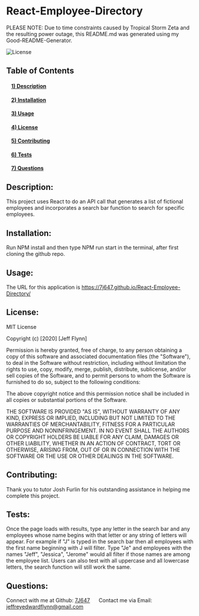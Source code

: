 # React-Employee-Directory

PLEASE NOTE:  Due to time constraints caused by Tropical Storm Zeta and the resulting power outage, this README.md was generated using my Good-README-Generator.
<br>

![License](https://img.shields.io/badge/license-MIT-green)
## Table of Contents
#### &nbsp;&nbsp;&nbsp;&nbsp;[1)&nbsp;Description](#description)
#### &nbsp;&nbsp;&nbsp;&nbsp;[2)&nbsp;Installation](#installation)
#### &nbsp;&nbsp;&nbsp;&nbsp;[3)&nbsp;Usage](#usage)
#### &nbsp;&nbsp;&nbsp;&nbsp;[4)&nbsp;License](#license)
#### &nbsp;&nbsp;&nbsp;&nbsp;[5)&nbsp;Contributing](#contributing)
#### &nbsp;&nbsp;&nbsp;&nbsp;[6)&nbsp;Tests](#tests)
#### &nbsp;&nbsp;&nbsp;&nbsp;[7)&nbsp;Questions](#questions)

## Description: 
This project uses React to do an API call that generates a list of fictional employees and incorporates a search bar function to search for specific employees. 
## Installation: 
Run NPM install and then type NPM run start in the terminal, after first cloning the github repo. 
## Usage: 
The URL for this application is https://7j647.github.io/React-Employee-Directory/ 
## License: 

MIT License

Copyright (c) [2020] [Jeff Flynn]

Permission is hereby granted, free of charge, to any person obtaining a copy
of this software and associated documentation files (the "Software"), to deal
in the Software without restriction, including without limitation the rights
to use, copy, modify, merge, publish, distribute, sublicense, and/or sell
copies of the Software, and to permit persons to whom the Software is
furnished to do so, subject to the following conditions:

The above copyright notice and this permission notice shall be included in all
copies or substantial portions of the Software.

THE SOFTWARE IS PROVIDED "AS IS", WITHOUT WARRANTY OF ANY KIND, EXPRESS OR
IMPLIED, INCLUDING BUT NOT LIMITED TO THE WARRANTIES OF MERCHANTABILITY,
FITNESS FOR A PARTICULAR PURPOSE AND NONINFRINGEMENT. IN NO EVENT SHALL THE
AUTHORS OR COPYRIGHT HOLDERS BE LIABLE FOR ANY CLAIM, DAMAGES OR OTHER
LIABILITY, WHETHER IN AN ACTION OF CONTRACT, TORT OR OTHERWISE, ARISING FROM,
OUT OF OR IN CONNECTION WITH THE SOFTWARE OR THE USE OR OTHER DEALINGS IN THE
SOFTWARE. 
## Contributing:
Thank you to tutor Josh Furlin for his outstanding assistance in helping me complete this project. 
## Tests: 
Once the page loads with results, type any letter in the search bar and any employees whose name begins with that letter or any string of letters will appear.  For example if "J" is typed in the search bar then all employees with the first name beginning with J will filter.  Type "Je" and employees with the names "Jeff", "Jessica", "Jerome" would all filter if those names are among the employee list.  Users can also test with all uppercase and all lowercase letters, the search function will still work the same. 
## Questions: 
Connect with me at Github: <a href="https://github.com/7J647">7J647</a> &nbsp;&nbsp;&nbsp;&nbsp;
Contact me via Email: [jeffreyedwardflynn@gmail.com](mailto:jeffreyedwardflynn@gmail.com)
 
  
  